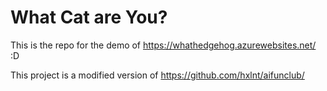 # What Cat are You?

This is the repo for the demo of https://whathedgehog.azurewebsites.net/ :D

This project is a modified version of https://github.com/hxlnt/aifunclub/